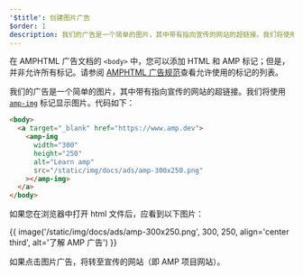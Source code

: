 ```yaml
---
'$title': 创建图片广告
$order: 1
description: 我们的广告是一个简单的图片，其中带有指向宣传的网站的超链接。我们将使用 amp-img 标记显示图片。代码如下：…
---
```


在 AMPHTML 广告文档的 `<body>` 中，您可以添加 HTML 和 AMP 标记；但是，并非允许所有标记。请参阅 [AMPHTML 广告规范](../../../../documentation/guides-and-tutorials/learn/a4a_spec.md#allowed-amp-extensions-and-builtins)查看允许使用的标记的列表。

我们的广告是一个简单的图片，其中带有指向宣传的网站的超链接。我们将使用 [`amp-img`](../../../../documentation/components/reference/amp-img.md) 标记显示图片。代码如下：

```html
<body>
  <a target="_blank" href="https://www.amp.dev">
    <amp-img
      width="300"
      height="250"
      alt="Learn amp"
      src="/static/img/docs/ads/amp-300x250.png"
    ></amp-img>
  </a>
</body>
```

如果您在浏览器中打开 html 文件后，应看到以下图片：

{{ image('/static/img/docs/ads/amp-300x250.png', 300, 250, align='center third', alt='了解 AMP 广告') }}

如果点击图片广告，将转至宣传的网站（即 AMP 项目网站）。
